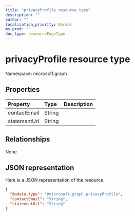 ```yaml
---
title: "privacyProfile resource type"
description: ""
author: ""
localization_priority: Normal
ms.prod: ""
doc_type: resourcePageType
---
```


# privacyProfile resource type


Namespace: microsoft.graph



## Properties
|Property|Type|Description|
|:---|:---|:---|
|contactEmail|String||
|statementUrl|String||

## Relationships
None

## JSON representation
Here is a JSON representation of the resource.
<!-- {
  "blockType": "resource",
  "@odata.type": "microsoft.graph.privacyProfile"
}
-->
``` json
{
  "@odata.type": "#microsoft.graph.privacyProfile",
  "contactEmail": "String",
  "statementUrl": "String"
}
```

